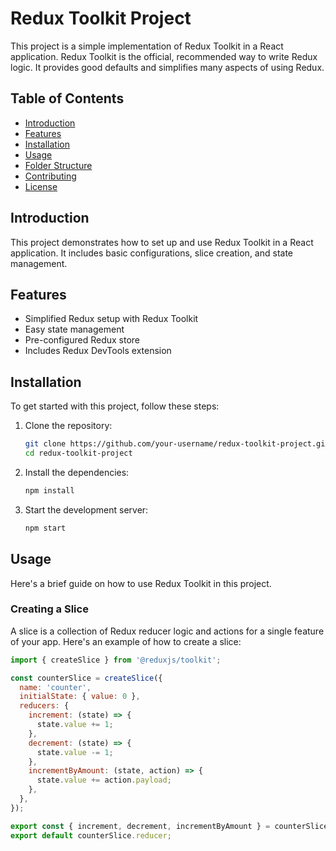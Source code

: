 # Redux Toolkit Project

This project is a simple implementation of Redux Toolkit in a React application. Redux Toolkit is the official, recommended way to write Redux logic. It provides good defaults and simplifies many aspects of using Redux.

## Table of Contents

- [Introduction](#introduction)
- [Features](#features)
- [Installation](#installation)
- [Usage](#usage)
- [Folder Structure](#folder-structure)
- [Contributing](#contributing)
- [License](#license)

## Introduction

This project demonstrates how to set up and use Redux Toolkit in a React application. It includes basic configurations, slice creation, and state management.

## Features

- Simplified Redux setup with Redux Toolkit
- Easy state management
- Pre-configured Redux store
- Includes Redux DevTools extension

## Installation

To get started with this project, follow these steps:

1. Clone the repository:

    ```bash
    git clone https://github.com/your-username/redux-toolkit-project.git
    cd redux-toolkit-project
    ```

2. Install the dependencies:

    ```bash
    npm install
    ```

3. Start the development server:

    ```bash
    npm start
    ```

## Usage

Here's a brief guide on how to use Redux Toolkit in this project.

### Creating a Slice

A slice is a collection of Redux reducer logic and actions for a single feature of your app. Here's an example of how to create a slice:

```javascript
import { createSlice } from '@reduxjs/toolkit';

const counterSlice = createSlice({
  name: 'counter',
  initialState: { value: 0 },
  reducers: {
    increment: (state) => {
      state.value += 1;
    },
    decrement: (state) => {
      state.value -= 1;
    },
    incrementByAmount: (state, action) => {
      state.value += action.payload;
    },
  },
});

export const { increment, decrement, incrementByAmount } = counterSlice.actions;
export default counterSlice.reducer;
